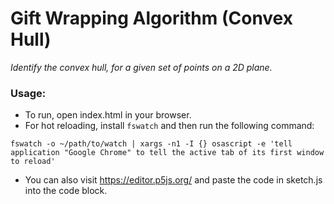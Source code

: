 # Gift Wrapping Algorithm (Convex Hull)

<i>Identify the convex hull, for a given set of points on a 2D plane.</i>

### Usage:
 * To run, open index.html in your browser.
 * For hot reloading, install `fswatch` and then run the following command:
```
fswatch -o ~/path/to/watch | xargs -n1 -I {} osascript -e 'tell application "Google Chrome" to tell the active tab of its first window to reload'
```
* You can also visit https://editor.p5js.org/ and paste the code in sketch.js into the code block.